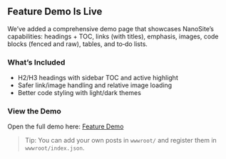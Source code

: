 ## Feature Demo Is Live

We’ve added a comprehensive demo page that showcases NanoSite’s capabilities: headings + TOC, links (with titles), emphasis, images, code blocks (fenced and raw), tables, and to‑do lists.

### What’s Included

- H2/H3 headings with sidebar TOC and active highlight
- Safer link/image handling and relative image loading
- Better code styling with light/dark themes

### View the Demo

Open the full demo here: [Feature Demo](?id=features-demo.md)

> Tip: You can add your own posts in `wwwroot/` and register them in `wwwroot/index.json`.

